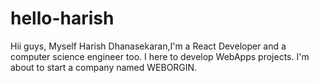 # hello-harish
Hii guys,
     Myself Harish Dhanasekaran,I'm a React Developer and a computer science engineer too. I here to develop WebApps projects. I'm about to start a company named WEBORGIN.
